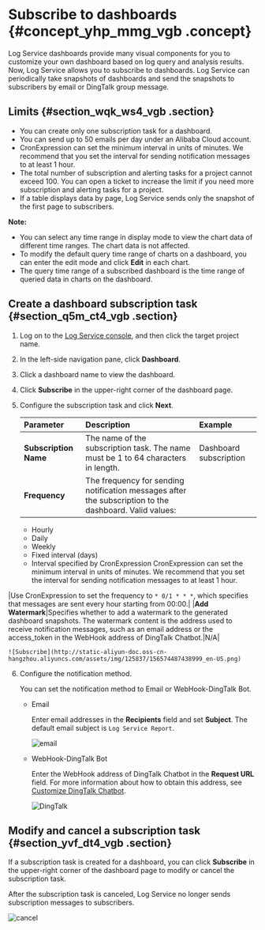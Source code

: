 # Subscribe to dashboards {#concept_yhp_mmg_vgb .concept}

Log Service dashboards provide many visual components for you to customize your own dashboard based on log query and analysis results. Now, Log Service allows you to subscribe to dashboards. Log Service can periodically take snapshots of dashboards and send the snapshots to subscribers by email or DingTalk group message.

## Limits {#section_wqk_ws4_vgb .section}

-   You can create only one subscription task for a dashboard.
-   You can send up to 50 emails per day under an Alibaba Cloud account.
-   CronExpression can set the minimum interval in units of minutes. We recommend that you set the interval for sending notification messages to at least 1 hour.
-   The total number of subscription and alerting tasks for a project cannot exceed 100. You can open a ticket to increase the limit if you need more subscription and alerting tasks for a project.
-   If a table displays data by page, Log Service sends only the snapshot of the first page to subscribers.

**Note:** 

-   You can select any time range in display mode to view the chart data of different time ranges. The chart data is not affected.
-   To modify the default query time range of charts on a dashboard, you can enter the edit mode and click **Edit** in each chart.
-   The query time range of a subscribed dashboard is the time range of queried data in charts on the dashboard.

## Create a dashboard subscription task {#section_q5m_ct4_vgb .section}

1.  Log on to the [Log Service console](https://partners-intl.console.aliyun.com/#/sls), and then click the target project name.
2.  In the left-side navigation pane, click **Dashboard**.
3.  Click a dashboard name to view the dashboard.
4.  Click **Subscribe** in the upper-right corner of the dashboard page.
5.  Configure the subscription task and click **Next**.

    |Parameter|Description|Example|
    |:--------|:----------|:------|
    |**Subscription Name**|The name of the subscription task. The name must be 1 to 64 characters in length.|Dashboard subscription|
    |**Frequency**|The frequency for sending notification messages after the subscription to the dashboard. Valid values:

    -   Hourly
    -   Daily
    -   Weekly
    -   Fixed interval \(days\)
    -   Interval specified by CronExpression
CronExpression can set the minimum interval in units of minutes. We recommend that you set the interval for sending notification messages to at least 1 hour.

 |Use CronExpression to set the frequency to `* 0/1 * * *`, which specifies that messages are sent every hour starting from 00:00.|
    |**Add Watermark**|Specifies whether to add a watermark to the generated dashboard snapshots. The watermark content is the address used to receive notification messages, such as an email address or the access\_token in the WebHook address of DingTalk Chatbot.|N/A|

    ![Subscribe](http://static-aliyun-doc.oss-cn-hangzhou.aliyuncs.com/assets/img/125837/156574487438999_en-US.png)

6.  Configure the notification method.

    You can set the notification method to Email or WebHook-DingTalk Bot.

    -   Email

        Enter email addresses in the **Recipients** field and set **Subject**. The default email subject is `Log Service Report`.

        ![email](http://static-aliyun-doc.oss-cn-hangzhou.aliyuncs.com/assets/img/125837/156574487439000_en-US.png)

    -   WebHook-DingTalk Bot

        Enter the WebHook address of DingTalk Chatbot in the **Request URL** field. For more information about how to obtain this address, see [Customize DingTalk Chatbot](https://open-doc.dingtalk.com/docs/doc.htm?spm=a219a.7629140.0.0.karFPe&treeId=257&articleId=105735&docType=1).

        ![DingTalk](http://static-aliyun-doc.oss-cn-hangzhou.aliyuncs.com/assets/img/125837/156574487439002_en-US.png)


## Modify and cancel a subscription task {#section_yvf_dt4_vgb .section}

If a subscription task is created for a dashboard, you can click **Subscribe** in the upper-right corner of the dashboard page to modify or cancel the subscription task.

After the subscription task is canceled, Log Service no longer sends subscription messages to subscribers.

![cancel ](http://static-aliyun-doc.oss-cn-hangzhou.aliyuncs.com/assets/img/125837/156574487439004_en-US.png)

